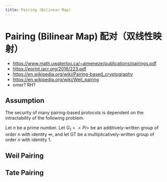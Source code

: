 ```yaml
---
title: Pairing (Bilinear Map)
---
```


# Pairing (Bilinear Map) 配对（双线性映射）

+ https://www.math.uwaterloo.ca/~ajmeneze/publications/pairings.pdf
+ https://eprint.iacr.org/2016/223.pdf
+ https://en.wikipedia.org/wiki/Pairing-based_cryptography
+ https://en.wikipedia.org/wiki/Weil_pairing
+ omer? RH?

## Assumption
The security of many pairing-based protocols is dependent on the intractability
of the following problem.

Let $n$ be a prime number. Let $G_1$ = $<Pi>$ be an additively-written group of
order $n$ with identity ∞, and let GT be a multiplicatively-written group of order $n$
with identity 1.


## Weil Pairing

## Tate Pairing
